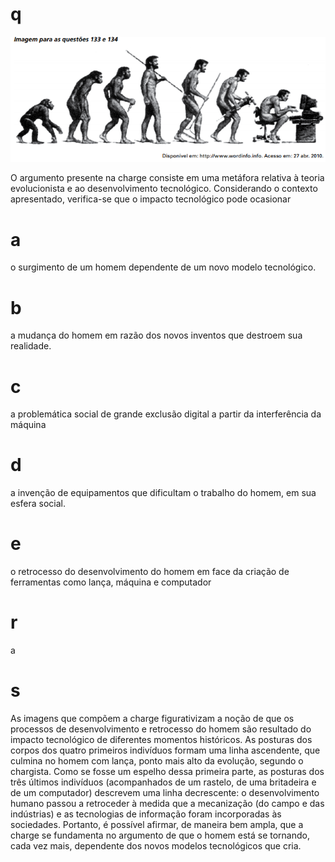 # q
![](036cc6ed-e353-918c-1280-7c394726b321.png)

O argumento presente na charge consiste em uma metáfora relativa à teoria evolucionista e ao desenvolvimento tecnológico. Considerando o contexto apresentado, verifica-se que o impacto tecnológico pode ocasionar

# a
o surgimento de um homem dependente de um novo modelo tecnológico.

# b
a mudança do homem em razão dos novos inventos que destroem sua realidade.

# c
a problemática social de grande exclusão digital a partir da interferência da máquina

# d
a invenção de equipamentos que dificultam o trabalho do homem, em sua esfera social.

# e
o retrocesso do desenvolvimento do homem em face da criação de ferramentas como lança, máquina e computador

# r
a

# s
As imagens que compõem a charge figurativizam a noção de que os processos de desenvolvimento e retrocesso do homem são resultado do impacto tecnológico de diferentes momentos históricos. As posturas dos corpos dos quatro primeiros indivíduos formam uma linha ascendente, que culmina no homem com lança, ponto mais alto da evolução, segundo o chargista. Como se fosse um espelho dessa primeira parte, as posturas dos três últimos indivíduos (acompanhados de um rastelo, de uma britadeira e de um computador) descrevem uma linha decrescente: o desenvolvimento humano passou a retroceder à medida que a mecanização (do campo e das indústrias) e as tecnologias de informação foram incorporadas às sociedades. Portanto, é possível afirmar, de maneira bem ampla, que a charge se fundamenta no argumento de que o homem está se tornando, cada vez mais, dependente dos novos modelos tecnológicos que cria.
